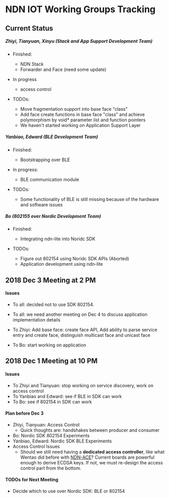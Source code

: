 # NDN IOT Working Groups Tracking

## Current Status

##### Zhiyi, Tianyuan, Xinyu (Stack and App Support Development Team)
- Finished: 
  * NDN Stack
  * Forwarder and Face (need some update)

- In progress
  * access control

- TODOs: 
  * Move fragmentation support into base face "class"
  * Add face create functions in base face "class" and achieve polymorphism by void* parameter list and function pointers
  * We haven't started working on Application Support Layer

##### Yanbiao, Edward (BLE Development Team)
- Finished:
  * Bootstrapping over BLE

- In progress:
  * BLE communication module

- TODOs:
  * Some functionality of BLE is still missing because of the hardware and software issues

##### Bo (802155 over Nordic Development Team)
- Finished:
  * Integrating ndn-lite into Noridc SDK

- TODOs:
  * Figure out 802154 using Noridc SDK APIs (Aborted)
  * Application development using ndn-lite

## 2018 Dec 3 Meeting at 2 PM

#### Issues
- To all: decided not to use SDK 802154.
- To all: we need another meeting on Dec 4 to discuss application implementation details

- To Zhiyi: Add base face: create face API, Add ability to parse service entry and create face, distinguish multicast face and unicast face
- To Bo: start working on application

## 2018 Dec 1 Meeting at 10 PM

#### Issues
- To Zhiyi and Tianyuan: stop working on service discovery, work on access control
- To Yanbiao and Edward: see if BLE in SDK can work
- To Bo: see if 802154 in SDK can work

#### Plan before Dec 3
- Zhiyi, Tianyuan: Access Control
  * Quick thoughts are: handshakes between producer and consumer
- Bo: Nordic SDK 802154 Experiments
- Yanbiao, Edward: Nordic SDK BLE Experiments
- Access Control Issues
  * Should we still need having a **dedicated access controller**, like what Wentao did before with [NDN-ACE](https://named-data.net/publications/techreports/ndn-0036-1-ndn-ace/)? Current boards are powerful enough to derive ECDSA keys. If not, we must re-design the access control part from the bottom. 

#### TODOs for Next Meeting
* Decide which to use over Nordic SDK: BLE or 802154

